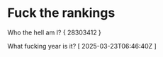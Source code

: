 # Fuck the rankings

Who the hell am I?
{ 28303412 }

What fucking year is it?
[ 2025-03-23T06:46:40Z ]
